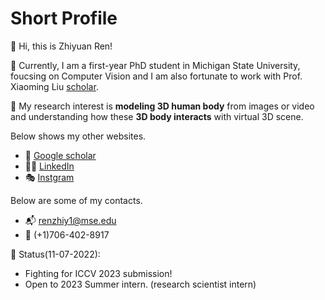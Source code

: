 ﻿# Short Profile

  :wave: Hi, this is Zhiyuan Ren! 
  
  :disguised_face: Currently, I am a first-year PhD student in Michigan State 		  University, foucsing on Computer Vision and I am also fortunate to work with Prof. Xiaoming Liu [scholar](https://scholar.google.com/citations?hl=en&user=Bii0w1oAAAAJ).

:ghost: My research interest is **modeling 3D human body** from images or video and understanding how these **3D body interacts** with virtual  3D scene.

Below shows my other websites.
 -   :closed_book: [Google scholar](https://scholar.google.com/citations?hl=en&user=Z1ltuXEAAAAJ)
 -   :man_judge: [LinkedIn](https://www.linkedin.com/in/zhiyuan-ren-585365223/)
 -   :performing_arts:	 [Instgram](https://www.instagram.com/zhiyuangin/)

Below are some of my contacts.
 -   :mailbox_with_mail:  renzhiy1@mse.edu
 -   :iphone: (+1)706-402-8917

:game_die: Status(11-07-2022):

 - Fighting for ICCV 2023 submission!
 - Open to 2023 Summer intern. (research scientist intern)

